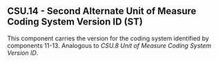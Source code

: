 ## CSU.14 - Second Alternate Unit of Measure Coding System Version ID (ST)

This component carries the version for the coding system identified by components 11-13. Analogous to _CSU.8 Unit of Measure Coding System Version ID_.
